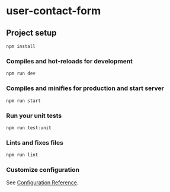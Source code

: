 # user-contact-form

## Project setup
```
npm install
```

### Compiles and hot-reloads for development
```
npm run dev
```

### Compiles and minifies for production and start server
```
npm run start
```

### Run your unit tests
```
npm run test:unit
```

### Lints and fixes files
```
npm run lint
```

### Customize configuration
See [Configuration Reference](https://cli.vuejs.org/config/).
